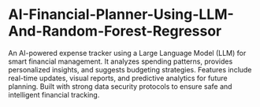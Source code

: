 # AI-Financial-Planner-Using-LLM-And-Random-Forest-Regressor
An AI-powered expense tracker using a Large Language Model (LLM) for smart financial management.
It analyzes spending patterns, provides personalized insights, and suggests budgeting strategies.
Features include real-time updates, visual reports, and predictive analytics for future planning.
Built with strong data security protocols to ensure safe and intelligent financial tracking.
